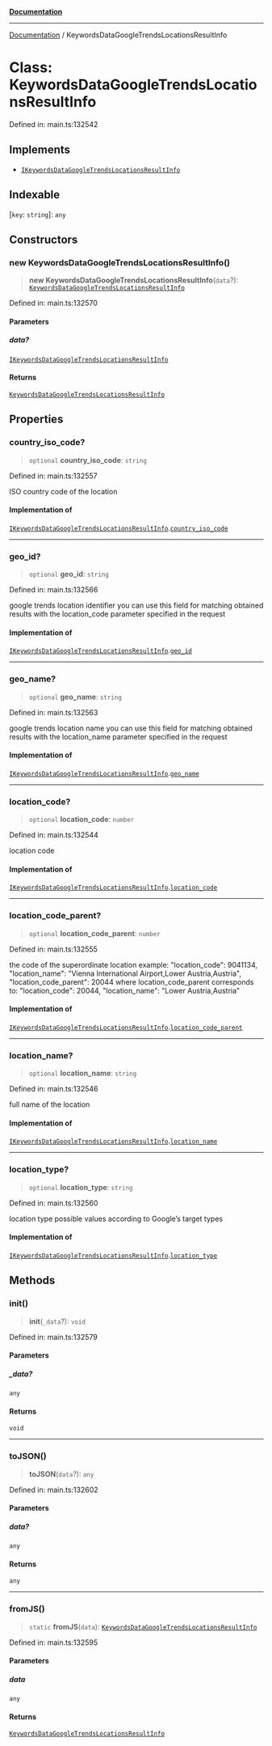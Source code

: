 [**Documentation**](../README.md)

***

[Documentation](../README.md) / KeywordsDataGoogleTrendsLocationsResultInfo

# Class: KeywordsDataGoogleTrendsLocationsResultInfo

Defined in: main.ts:132542

## Implements

- [`IKeywordsDataGoogleTrendsLocationsResultInfo`](../interfaces/IKeywordsDataGoogleTrendsLocationsResultInfo.md)

## Indexable

\[`key`: `string`\]: `any`

## Constructors

### new KeywordsDataGoogleTrendsLocationsResultInfo()

> **new KeywordsDataGoogleTrendsLocationsResultInfo**(`data`?): [`KeywordsDataGoogleTrendsLocationsResultInfo`](KeywordsDataGoogleTrendsLocationsResultInfo.md)

Defined in: main.ts:132570

#### Parameters

##### data?

[`IKeywordsDataGoogleTrendsLocationsResultInfo`](../interfaces/IKeywordsDataGoogleTrendsLocationsResultInfo.md)

#### Returns

[`KeywordsDataGoogleTrendsLocationsResultInfo`](KeywordsDataGoogleTrendsLocationsResultInfo.md)

## Properties

### country\_iso\_code?

> `optional` **country\_iso\_code**: `string`

Defined in: main.ts:132557

ISO country code of the location

#### Implementation of

[`IKeywordsDataGoogleTrendsLocationsResultInfo`](../interfaces/IKeywordsDataGoogleTrendsLocationsResultInfo.md).[`country_iso_code`](../interfaces/IKeywordsDataGoogleTrendsLocationsResultInfo.md#country_iso_code)

***

### geo\_id?

> `optional` **geo\_id**: `string`

Defined in: main.ts:132566

google trends location identifier
you can use this field for matching obtained results with the location_code parameter specified in the request

#### Implementation of

[`IKeywordsDataGoogleTrendsLocationsResultInfo`](../interfaces/IKeywordsDataGoogleTrendsLocationsResultInfo.md).[`geo_id`](../interfaces/IKeywordsDataGoogleTrendsLocationsResultInfo.md#geo_id)

***

### geo\_name?

> `optional` **geo\_name**: `string`

Defined in: main.ts:132563

google trends location name
you can use this field for matching obtained results with the location_name parameter specified in the request

#### Implementation of

[`IKeywordsDataGoogleTrendsLocationsResultInfo`](../interfaces/IKeywordsDataGoogleTrendsLocationsResultInfo.md).[`geo_name`](../interfaces/IKeywordsDataGoogleTrendsLocationsResultInfo.md#geo_name)

***

### location\_code?

> `optional` **location\_code**: `number`

Defined in: main.ts:132544

location code

#### Implementation of

[`IKeywordsDataGoogleTrendsLocationsResultInfo`](../interfaces/IKeywordsDataGoogleTrendsLocationsResultInfo.md).[`location_code`](../interfaces/IKeywordsDataGoogleTrendsLocationsResultInfo.md#location_code)

***

### location\_code\_parent?

> `optional` **location\_code\_parent**: `number`

Defined in: main.ts:132555

the code of the superordinate location
example:
"location_code": 9041134,
"location_name": "Vienna International Airport,Lower Austria,Austria",
"location_code_parent": 20044
where location_code_parent corresponds to:
"location_code": 20044,
"location_name": "Lower Austria,Austria"

#### Implementation of

[`IKeywordsDataGoogleTrendsLocationsResultInfo`](../interfaces/IKeywordsDataGoogleTrendsLocationsResultInfo.md).[`location_code_parent`](../interfaces/IKeywordsDataGoogleTrendsLocationsResultInfo.md#location_code_parent)

***

### location\_name?

> `optional` **location\_name**: `string`

Defined in: main.ts:132546

full name of the location

#### Implementation of

[`IKeywordsDataGoogleTrendsLocationsResultInfo`](../interfaces/IKeywordsDataGoogleTrendsLocationsResultInfo.md).[`location_name`](../interfaces/IKeywordsDataGoogleTrendsLocationsResultInfo.md#location_name)

***

### location\_type?

> `optional` **location\_type**: `string`

Defined in: main.ts:132560

location type
possible values according to Google’s target types

#### Implementation of

[`IKeywordsDataGoogleTrendsLocationsResultInfo`](../interfaces/IKeywordsDataGoogleTrendsLocationsResultInfo.md).[`location_type`](../interfaces/IKeywordsDataGoogleTrendsLocationsResultInfo.md#location_type)

## Methods

### init()

> **init**(`_data`?): `void`

Defined in: main.ts:132579

#### Parameters

##### \_data?

`any`

#### Returns

`void`

***

### toJSON()

> **toJSON**(`data`?): `any`

Defined in: main.ts:132602

#### Parameters

##### data?

`any`

#### Returns

`any`

***

### fromJS()

> `static` **fromJS**(`data`): [`KeywordsDataGoogleTrendsLocationsResultInfo`](KeywordsDataGoogleTrendsLocationsResultInfo.md)

Defined in: main.ts:132595

#### Parameters

##### data

`any`

#### Returns

[`KeywordsDataGoogleTrendsLocationsResultInfo`](KeywordsDataGoogleTrendsLocationsResultInfo.md)
